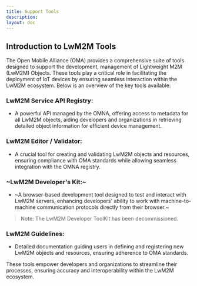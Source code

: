 ```yaml
---
title: Support Tools
description:
layout: doc
---
```


## Introduction to LwM2M Tools
The Open Mobile Alliance (OMA) provides a comprehensive suite of tools designed to support the development, management of Lightweight M2M (LwM2M) Objects. These tools play a critical role in facilitating the deployment of IoT devices by ensuring seamless interaction within the LwM2M ecosystem. Below is an overview of the key tools available:

### LwM2M Service API Registry: 
* A powerful API managed by the OMNA, offering access to metadata for all LwM2M objects, aiding developers and organizations in retrieving detailed object information for efficient device management.

### LwM2M Editor / Validator: 
* A crucial tool for creating and validating LwM2M objects and resources, ensuring compliance with OMA standards while allowing seamless integration with the OMNA registry.

### ~LwM2M Developer's Kit:~
* ~A browser-based development tool designed to test and interact with LwM2M servers, enhancing developers' ability to work with machine-to-machine communication protocols directly from their browser.~
> Note: The LwM2M Developer ToolKit has been decommissioned.

### LwM2M Guidelines: 
* Detailed documentation guiding users in defining and registering new LwM2M objects and resources, ensuring adherence to OMA standards.

These tools empower developers and organizations to streamline their processes, ensuring accuracy and interoperability within the LwM2M ecosystem.
